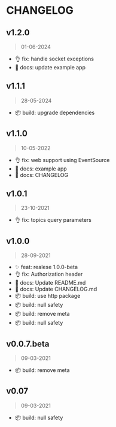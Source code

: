 # CHANGELOG

## v1.2.0
>01-06-2024

* 👌 fix: handle socket exceptions
* 📖 docs: update example app

## v1.1.1
>28-05-2024

* 📦 build: upgrade dependencies 

## v1.1.0
>10-05-2022

* 👌 fix: web support using EventSource
* 📖 docs: example app
* 📖 docs: CHANGELOG

## v1.0.1
> 23-10-2021

* 👌 fix:  topics query parameters

## v1.0.0
> 28-09-2021

* ✨ feat:  realese 1.0.0-beta
* 👌 fix:  Authorization header
* 📖 docs:  Update README.md
* 📖 docs:  Update CHANGELOG.md
* 📦 build:  use http package
* 📦 build:  null safety
* 📦 build:  remove meta
* 📦 build:  null safety

## v0.0.7.beta
> 09-03-2021

* 📦 build:  remove meta

## v0.07
> 09-03-2021

* 📦 build:  null safety

